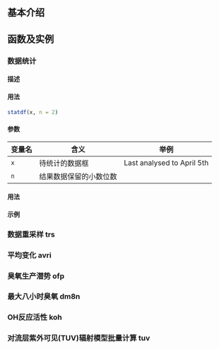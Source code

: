 ## 基本介绍

## 函数及实例

### 数据统计 

#### 描述

#### 用法
``` r
statdf(x, n = 2)
```
#### 参数

| 变量名             | 含义                              | 举例                                                             |
| ------------------| ----------------------------------|-------------------------------------------------------------------|
| `x`               | 待统计的数据框                 | Last analysed to April 5th                                        |
| `n`    | 结果数据保留的小数位数          |                                                                   |



#### 用法

#### 示例

### 数据重采样 trs

### 平均变化 avri

### 臭氧生产潜势 ofp

### 最大八小时臭氧 dm8n

### OH反应活性 koh

### 对流层紫外可见(TUV)辐射模型批量计算 tuv


